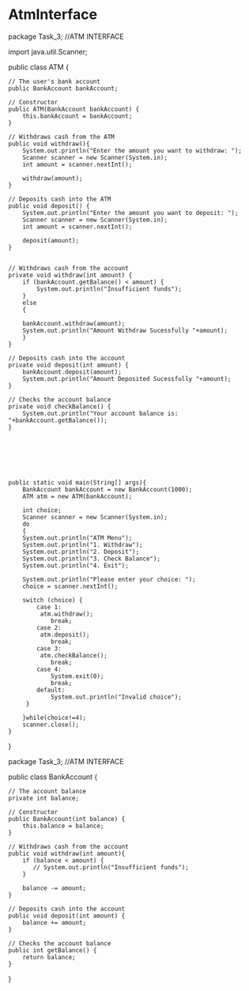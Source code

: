 # AtmInterface
package Task_3;
//ATM INTERFACE

import java.util.Scanner;

public class ATM {

    // The user's bank account
    public BankAccount bankAccount;

    // Constructor
    public ATM(BankAccount bankAccount) {
        this.bankAccount = bankAccount;
    }

    // Withdraws cash from the ATM
    public void withdraw(){
        System.out.println("Enter the amount you want to withdraw: ");
        Scanner scanner = new Scanner(System.in);
        int amount = scanner.nextInt();

        withdraw(amount);
    }

    // Deposits cash into the ATM
    public void deposit() {
        System.out.println("Enter the amount you want to deposit: ");
        Scanner scanner = new Scanner(System.in);
        int amount = scanner.nextInt();

        deposit(amount);
    }


    // Withdraws cash from the account
    private void withdraw(int amount) {
        if (bankAccount.getBalance() < amount) {
            System.out.println("Insufficient funds");
        }
        else
        {

        bankAccount.withdraw(amount);
        System.out.println("Amount Withdraw Sucessfully "+amount);
        }
    }

    // Deposits cash into the account
    private void deposit(int amount) {
        bankAccount.deposit(amount);
        System.out.println("Amount Deposited Sucessfully "+amount);
    }

    // Checks the account balance
    private void checkBalance() {
        System.out.println("Your account balance is: "+bankAccount.getBalance());
    }

         
    
    
    
    
    
    public static void main(String[] args){
        BankAccount bankAccount = new BankAccount(1000);
        ATM atm = new ATM(bankAccount);

        int choice;
        Scanner scanner = new Scanner(System.in);
        do
        {
        System.out.println("ATM Menu");
        System.out.println("1. Withdraw");
        System.out.println("2. Deposit");
        System.out.println("3. Check Balance");
        System.out.println("4. Exit");

        System.out.println("Please enter your choice: ");
        choice = scanner.nextInt();

        switch (choice) {
            case 1:
             atm.withdraw();
                break;
            case 2:
             atm.deposit();
                break;
            case 3:
             atm.checkBalance();
                break;
            case 4:
                System.exit(0);
                break;
            default:
                System.out.println("Invalid choice");
         }
        
        }while(choice!=4);
        scanner.close();
    }
 
}



package Task_3;
//ATM INTERFACE

public class BankAccount {

    // The account balance
    private int balance;

    // Constructor
    public BankAccount(int balance) {
        this.balance = balance;
    }

    // Withdraws cash from the account
    public void withdraw(int amount){
        if (balance < amount) {
           // System.out.println("Insufficient funds");
        }

        balance -= amount;
    }

    // Deposits cash into the account
    public void deposit(int amount) {
        balance += amount;
    }

    // Checks the account balance
    public int getBalance() {
        return balance;
    }
}
